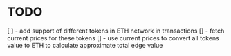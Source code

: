 # TODO
[ ] - add support of different tokens in ETH network in transactions
[] - fetch current prices for these tokens
[] - use current prices to convert all tokens value to ETH to calculate approximate total edge value
